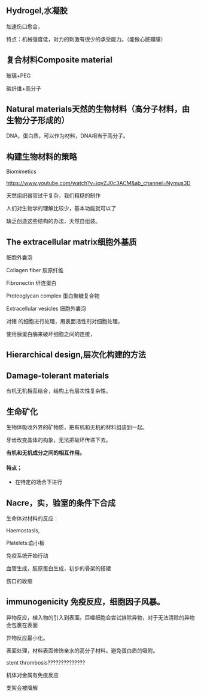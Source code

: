 ## Hydrogel,水凝胶

加速伤口愈合，

特点：机械强度低，对力的刺激有很少的承受能力。（能做心脏瓣膜）

## 复合材料Composite material

玻璃+PEG

碳纤维+高分子

## Natural materials天然的生物材料（高分子材料，由生物分子形成的）

DNA，蛋白质，可以作为材料，DNA相当于高分子。

## 构建生物材料的策略

Biomimetics

https://www.youtube.com/watch?v=iqvZJ0c3ACM&ab_channel=Nymus3D

天然组织器官过于复杂，我们粗糙的制作

人们对生物学的理解比较少，基本功能就可以了

缺乏创造这些结构的办法，天然自组装。

## The extracellular matrix细胞外基质

细胞外囊泡

Collagen fiber 胶原纤维

Fibronectin 纤连蛋白

Proteoglycan complex 蛋白聚糖复合物

Extracellular vesicles 细胞外囊泡

对猪 的细胞进行处理，用表面活性剂对细胞处理，

使用胰蛋白酶来破坏细胞之间的连接，

## Hierarchical design,层次化构建的方法

## Damage-tolerant materials

有机无机相互结合，结构上有层次性复杂性。

## 生命矿化

生物体吸收外界的矿物质，把有机和无机的材料组装到一起。

牙齿改变晶体的构象，无法把破坏传递下去。

**有机和无机成分之间的相互作用。**

#### 特点；

- 在特定的场合下进行

## Nacre，实，验室的条件下合成

生命体对材料的反应：

Haemostasls,

Platelets:血小板

免疫系统开始行动

血管生成，胶原蛋白生成，初步的骨架的搭建

伤口的收缩

## immunogenicity 免疫反应，细胞因子风暴。

异物反应，植入物的引入到表面。巨噬细胞会尝试排除异物，对于无法清除的异物会包裹在表面

异物反应最小化。

表面处理，材料表面修饰亲水的高分子材料。避免蛋白质的吸附。

stent thrombosis??????????????

机体对金属有免疫反应

支架会被降解